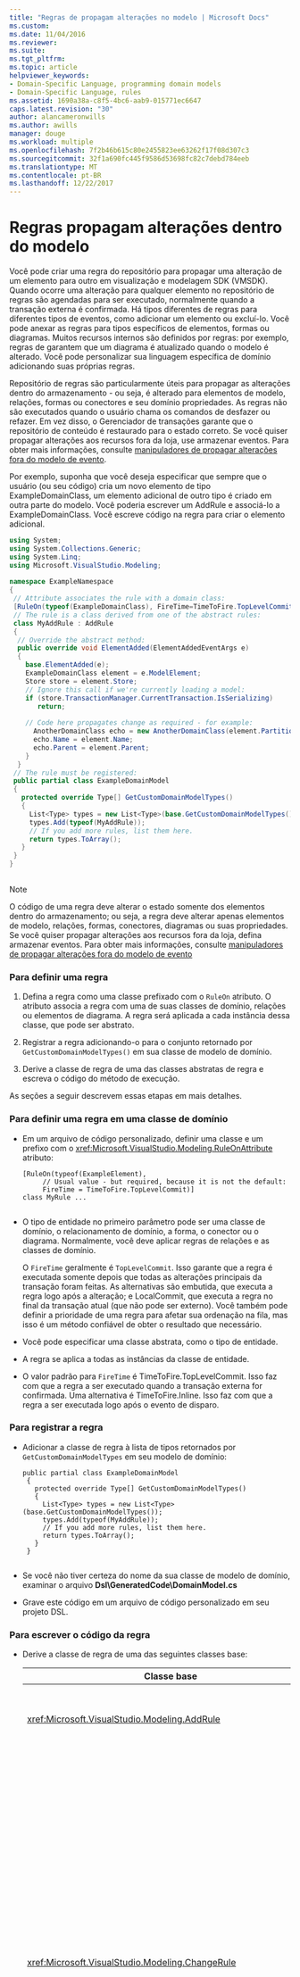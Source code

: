 ```yaml
---
title: "Regras de propagam alterações no modelo | Microsoft Docs"
ms.custom: 
ms.date: 11/04/2016
ms.reviewer: 
ms.suite: 
ms.tgt_pltfrm: 
ms.topic: article
helpviewer_keywords:
- Domain-Specific Language, programming domain models
- Domain-Specific Language, rules
ms.assetid: 1690a38a-c8f5-4bc6-aab9-015771ec6647
caps.latest.revision: "30"
author: alancameronwills
ms.author: awills
manager: douge
ms.workload: multiple
ms.openlocfilehash: 7f2b46b615c80e2455823ee63262f17f08d307c3
ms.sourcegitcommit: 32f1a690fc445f9586d53698fc82c7debd784eeb
ms.translationtype: MT
ms.contentlocale: pt-BR
ms.lasthandoff: 12/22/2017
---
```

# <a name="rules-propagate-changes-within-the-model"></a>Regras propagam alterações dentro do modelo
Você pode criar uma regra do repositório para propagar uma alteração de um elemento para outro em visualização e modelagem SDK (VMSDK). Quando ocorre uma alteração para qualquer elemento no repositório de regras são agendadas para ser executado, normalmente quando a transação externa é confirmada. Há tipos diferentes de regras para diferentes tipos de eventos, como adicionar um elemento ou excluí-lo. Você pode anexar as regras para tipos específicos de elementos, formas ou diagramas. Muitos recursos internos são definidos por regras: por exemplo, regras de garantem que um diagrama é atualizado quando o modelo é alterado. Você pode personalizar sua linguagem específica de domínio adicionando suas próprias regras.  
  
 Repositório de regras são particularmente úteis para propagar as alterações dentro do armazenamento - ou seja, é alterado para elementos de modelo, relações, formas ou conectores e seu domínio propriedades. As regras não são executados quando o usuário chama os comandos de desfazer ou refazer. Em vez disso, o Gerenciador de transações garante que o repositório de conteúdo é restaurado para o estado correto. Se você quiser propagar alterações aos recursos fora da loja, use armazenar eventos. Para obter mais informações, consulte [manipuladores de propagar alterações fora do modelo de evento](../modeling/event-handlers-propagate-changes-outside-the-model.md).  
  
 Por exemplo, suponha que você deseja especificar que sempre que o usuário (ou seu código) cria um novo elemento de tipo ExampleDomainClass, um elemento adicional de outro tipo é criado em outra parte do modelo. Você poderia escrever um AddRule e associá-lo a ExampleDomainClass. Você escreve código na regra para criar o elemento adicional.  
  
```csharp  
using System;  
using System.Collections.Generic;  
using System.Linq;  
using Microsoft.VisualStudio.Modeling;  
  
namespace ExampleNamespace  
{  
 // Attribute associates the rule with a domain class:  
 [RuleOn(typeof(ExampleDomainClass), FireTime=TimeToFire.TopLevelCommit)]  
 // The rule is a class derived from one of the abstract rules:  
 class MyAddRule : AddRule  
 {  
  // Override the abstract method:  
  public override void ElementAdded(ElementAddedEventArgs e)  
  {  
    base.ElementAdded(e);  
    ExampleDomainClass element = e.ModelElement;  
    Store store = element.Store;  
    // Ignore this call if we're currently loading a model:  
    if (store.TransactionManager.CurrentTransaction.IsSerializing)   
       return;  
  
    // Code here propagates change as required - for example:  
      AnotherDomainClass echo = new AnotherDomainClass(element.Partition);  
      echo.Name = element.Name;  
      echo.Parent = element.Parent;    
    }  
  }  
 // The rule must be registered:  
 public partial class ExampleDomainModel  
 {  
   protected override Type[] GetCustomDomainModelTypes()  
   {  
     List<Type> types = new List<Type>(base.GetCustomDomainModelTypes());  
     types.Add(typeof(MyAddRule));  
     // If you add more rules, list them here.   
     return types.ToArray();  
   }  
 }  
}  
  
```  
  
> [!NOTE]
>  O código de uma regra deve alterar o estado somente dos elementos dentro do armazenamento; ou seja, a regra deve alterar apenas elementos de modelo, relações, formas, conectores, diagramas ou suas propriedades. Se você quiser propagar alterações aos recursos fora da loja, defina armazenar eventos. Para obter mais informações, consulte [manipuladores de propagar alterações fora do modelo de evento](../modeling/event-handlers-propagate-changes-outside-the-model.md)  
  
### <a name="to-define-a-rule"></a>Para definir uma regra  
  
1.  Defina a regra como uma classe prefixado com o `RuleOn` atributo. O atributo associa a regra com uma de suas classes de domínio, relações ou elementos de diagrama. A regra será aplicada a cada instância dessa classe, que pode ser abstrato.  
  
2.  Registrar a regra adicionando-o para o conjunto retornado por `GetCustomDomainModelTypes()` em sua classe de modelo de domínio.  
  
3.  Derive a classe de regra de uma das classes abstratas de regra e escreva o código do método de execução.  
  
 As seções a seguir descrevem essas etapas em mais detalhes.  
  
### <a name="to-define-a-rule-on-a-domain-class"></a>Para definir uma regra em uma classe de domínio  
  
-   Em um arquivo de código personalizado, definir uma classe e um prefixo com o <xref:Microsoft.VisualStudio.Modeling.RuleOnAttribute> atributo:  
  
    ```  
    [RuleOn(typeof(ExampleElement),   
         // Usual value - but required, because it is not the default:  
         FireTime = TimeToFire.TopLevelCommit)]   
    class MyRule ...  
  
    ```  
  
-   O tipo de entidade no primeiro parâmetro pode ser uma classe de domínio, o relacionamento de domínio, a forma, o conector ou o diagrama. Normalmente, você deve aplicar regras de relações e as classes de domínio.  
  
     O `FireTime` geralmente é `TopLevelCommit`. Isso garante que a regra é executada somente depois que todas as alterações principais da transação foram feitas. As alternativas são embutida, que executa a regra logo após a alteração; e LocalCommit, que executa a regra no final da transação atual (que não pode ser externo). Você também pode definir a prioridade de uma regra para afetar sua ordenação na fila, mas isso é um método confiável de obter o resultado que necessário.  
  
-   Você pode especificar uma classe abstrata, como o tipo de entidade.  
  
-   A regra se aplica a todas as instâncias da classe de entidade.  
  
-   O valor padrão para `FireTime` é TimeToFire.TopLevelCommit. Isso faz com que a regra a ser executado quando a transação externa for confirmada. Uma alternativa é TimeToFire.Inline. Isso faz com que a regra a ser executada logo após o evento de disparo.  
  
### <a name="to-register-the-rule"></a>Para registrar a regra  
  
-   Adicionar a classe de regra à lista de tipos retornados por `GetCustomDomainModelTypes` em seu modelo de domínio:  
  
    ```  
    public partial class ExampleDomainModel  
     {  
       protected override Type[] GetCustomDomainModelTypes()  
       {  
         List<Type> types = new List<Type>(base.GetCustomDomainModelTypes());  
         types.Add(typeof(MyAddRule));  
         // If you add more rules, list them here.   
         return types.ToArray();  
       }  
     }  
  
    ```  
  
-   Se você não tiver certeza do nome da sua classe de modelo de domínio, examinar o arquivo **Dsl\GeneratedCode\DomainModel.cs**  
  
-   Grave este código em um arquivo de código personalizado em seu projeto DSL.  
  
### <a name="to-write-the-code-of-the-rule"></a>Para escrever o código da regra  
  
-   Derive a classe de regra de uma das seguintes classes base:  
  
    |Classe base|Disparador|  
    |----------------|-------------|  
    |<xref:Microsoft.VisualStudio.Modeling.AddRule>|Um elemento, um link ou uma forma é adicionada.<br /><br /> Use isto para detectar novas relações, além de novos elementos.|  
    |<xref:Microsoft.VisualStudio.Modeling.ChangeRule>|Um valor de propriedade de domínio é alterado. O argumento de método fornece os valores novos e antigos.<br /><br /> Para formas, esta regra é disparada quando o interno `AbsoluteBounds` alterações de propriedade, se a forma é movida.<br /><br /> Em muitos casos, é mais conveniente substituir `OnValueChanged` ou `OnValueChanging` no manipulador de propriedade. Esses métodos são chamados imediatamente antes e depois da alteração. Por outro lado, a regra geralmente é executado no final da transação. Para obter mais informações, consulte [manipuladores de alteração de valor de propriedade de domínio](../modeling/domain-property-value-change-handlers.md). **Observação:** essa regra não será acionada quando um link é criado ou excluído. Em vez disso, gravar um `AddRule` e um `DeleteRule` para a relação de domínio.|  
    |<xref:Microsoft.VisualStudio.Modeling.DeletingRule>|Acionado quando um elemento ou o link está prestes a ser excluído. A propriedade ModelElement.IsDeleting for verdadeira até o término da transação.|  
    |<xref:Microsoft.VisualStudio.Modeling.DeleteRule>|Executar quando um elemento ou um link foi excluído. A regra é executada depois que todas as regras tiverem sido executadas, incluindo DeletingRules. ModelElement.IsDeleting for false, e ModelElement.IsDeleted for true. Para permitir um Desfazer subsequente, o elemento não é realmente removido da memória, mas ele é removido do Store.ElementDirectory.|  
    |<xref:Microsoft.VisualStudio.Modeling.MoveRule>|Um elemento é movido da partição de um repositório para outro.<br /><br /> (Observe que isso não está relacionado à posição de uma forma gráfica).|  
    |<xref:Microsoft.VisualStudio.Modeling.RolePlayerChangeRule>|Essa regra se aplica apenas às relações de domínio. Se você atribuir explicitamente um elemento de modelo para ambas as extremidades de um link é disparado.|  
    |<xref:Microsoft.VisualStudio.Modeling.RolePlayerPositionChangeRule>|Acionado quando a ordem de links para ou de um elemento é alterada usando os métodos MoveBefore ou MoveToIndex em um link.|  
    |<xref:Microsoft.VisualStudio.Modeling.TransactionBeginningRule>|Executado quando uma transação é criada.|  
    |<xref:Microsoft.VisualStudio.Modeling.TransactionCommittingRule>|Executado quando a transação é confirmada.|  
    |<xref:Microsoft.VisualStudio.Modeling.TransactionRollingBackRule>|Executado quando a transação é revertida.|  
  
-   Cada classe tem um método que você substituir. Tipo `override` em sua classe para descobri-lo. O parâmetro deste método identifica o elemento que está sendo alterado.  
  
 Observe os seguintes pontos sobre regras:  
  
1.  O conjunto de alterações em uma transação pode disparar muitas regras. Normalmente, as regras são executadas quando a transação externa for confirmada. Eles são executados em uma ordem não especificada.  
  
2.  Uma regra sempre é executada dentro de uma transação. Portanto, você não precisa criar uma nova transação para fazer alterações.  
  
3.  As regras não são executadas quando uma transação é revertida, ou quando as operações de desfazer ou refazer são executadas. Essas operações Redefinir todo o conteúdo do repositório para seu estado anterior. Portanto, se sua regra altera o estado de qualquer coisa fora da loja, ele pode não manter em synchronism com o repositório de conteúdo. Para atualizar o estado de fora da loja, é melhor usar eventos. Para obter mais informações, consulte [manipuladores de propagar alterações fora do modelo de evento](../modeling/event-handlers-propagate-changes-outside-the-model.md).  
  
4.  Algumas regras são executadas quando um modelo é carregado do arquivo. Para determinar se carregar ou salvar está em andamento, use `store.TransactionManager.CurrentTransaction.IsSerializing`.  
  
5.  Se o código de sua regra cria mais gatilhos de regra, eles serão adicionados ao final da lista de acionamento e serão executados antes que a transação seja concluída. DeletedRules são executados depois que todas as outras regras. Uma regra pode executar várias vezes em uma transação, uma vez para cada alteração.  
  
6.  Para passar informações para e de regras, você pode armazenar informações de `TransactionContext`. Isso é apenas um dicionário que é mantido durante a transação. Ele é descartado quando a transação termina. Os argumentos de evento em cada regra fornecem acesso a ele. Lembre-se de que as regras não são executadas em uma ordem previsível.  
  
7.  Usar regras depois de se considerar outras alternativas. Por exemplo, se você quiser atualizar uma propriedade quando um valor é alterado, considere usar uma propriedade calculada. Se você quiser restringir o tamanho ou local de uma forma, use um `BoundsRule`. Se você deseja responder a uma alteração em um valor de propriedade, adicione um `OnValueChanged` manipulador para a propriedade. Para obter mais informações, consulte [respondendo a e propagando alterações](../modeling/responding-to-and-propagating-changes.md).  
  
## <a name="example"></a>Exemplo  
 O exemplo a seguir atualiza uma propriedade quando uma relação de domínio é instanciada para vincular os dois elementos. A regra será acionada não apenas quando o usuário cria um link em um diagrama, mas também se o código de programa cria um link.  
  
 Para testar este exemplo, crie uma DSL usando o modelo de solução de fluxo de tarefas e insira o código a seguir em um arquivo no projeto Dsl. Compilar e executar a solução e abrir o arquivo de exemplo no projeto de depuração. Desenhe um Link de comentário entre uma forma de comentário e um elemento de fluxo. Altera o texto do comentário para relatório sobre o elemento mais recente que você se conectou a.  
  
 Na prática, você normalmente escreve um DeleteRule para cada AddRule.  
  
```  
using System;  
using System.Collections.Generic;  
using System.Linq;  
using System.Text;  
using Microsoft.VisualStudio.Modeling;  
  
namespace Company.TaskRuleExample  
{  
  
  [RuleOn(typeof(CommentReferencesSubjects))]  
  public class RoleRule : AddRule  
  {  
  
    public override void ElementAdded(ElementAddedEventArgs e)  
    {  
      base.ElementAdded(e);  
      CommentReferencesSubjects link = e.ModelElement as CommentReferencesSubjects;  
      Comment comment = link.Comment;  
      FlowElement subject = link.Subject;  
      Transaction current = link.Store.TransactionManager.CurrentTransaction;  
      // Don't want to run when we're just loading from file:  
      if (current.IsSerializing) return;  
      comment.Text = "Flow has " + subject.FlowTo.Count + " outgoing connections";  
    }  
  
  }  
  
  public partial class TaskRuleExampleDomainModel  
  {  
    protected override Type[] GetCustomDomainModelTypes()  
    {  
      List<Type> types = new List<Type>(base.GetCustomDomainModelTypes());  
      types.Add(typeof(RoleRule));  
      return types.ToArray();  
    }  
  }  
  
}  
  
```  
  
## <a name="see-also"></a>Consulte também  
 [Manipuladores de eventos propagam alterações fora do modelo](../modeling/event-handlers-propagate-changes-outside-the-model.md)   
 [BoundsRules restringem o local e o tamanho de uma forma](../modeling/boundsrules-constrain-shape-location-and-size.md)